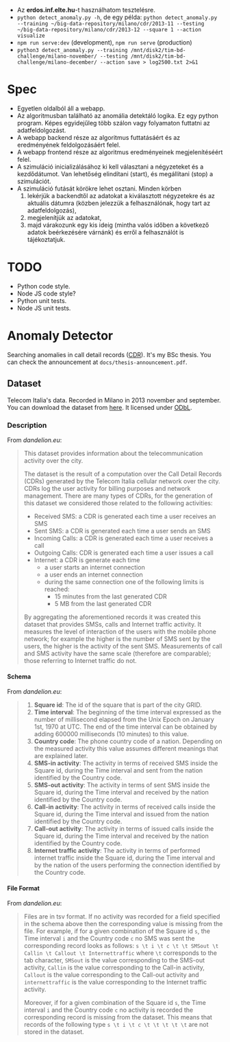 - Az **erdos.inf.elte.hu**-t használhatom tesztelésre.
- `python detect_anomaly.py -h`, de egy példa: `python detect_anomaly.py --training ~/big-data-repository/milano/cdr/2013-11 --testing ~/big-data-repository/milano/cdr/2013-12 --square 1 --action visualize`
- `npm run serve:dev` (development), `npm run serve` (production)
- `python3 detect_anomaly.py --training /mnt/disk2/tim-bd-challenge/milano-november/ --testing /mnt/disk2/tim-bd-challenge/milano-december/ --action save > log2500.txt 2>&1`

# Spec

- Egyetlen oldalból áll a webapp.
- Az algoritmusban található az anomália detektáló logika. Ez egy python program. Képes egyidejűleg több szálon vagy folyamaton futtatni az adatfeldolgozást.
- A webapp backend része az algoritmus futtatásáért és az eredményének feldolgozásáért felel.
- A webapp frontend része az algoritmus eredményeinek megjelenítéséért felel.
- A szimuláció inicializálásához ki kell választani a négyzeteket és a kezdődátumot. Van lehetőség elindítani (start), és megállítani (stop) a szimulációt.
- A szimuláció futását körökre lehet osztani. Minden körben
	1. lekérjük a backendtől az adatokat a kiválasztott négyzetekre és az aktuális dátumra (közben jelezzük a felhasználónak, hogy tart az adatfeldolgozás),
	2. megjelenítjük az adatokat,
	3. majd várakozunk egy kis ideig (mintha valós időben a következő adatok beérkezésére várnánk) és erről a felhasználót is tájékoztatjuk.

# TODO

- Python code style.
- Node JS code style?
- Python unit tests.
- Node JS unit tests.

# Anomaly Detector

Searching anomalies in call detail records ([CDR](https://en.wikipedia.org/wiki/Call_detail_record)). It's my BSc thesis. You can check the announcement at `docs/thesis-announcement.pdf`.

## Dataset

Telecom Italia's data. Recorded in Milano in 2013 november and september. You can download the dataset from [here](https://dandelion.eu/datamine/open-big-data/). It licensed under [ODbL](https://opendatacommons.org/licenses/odbl/).

### Description

From *dandelion.eu*:

> This dataset provides information about the telecommunication activity over the city.
>
> The dataset is the result of a computation over the Call Detail Records (CDRs) generated by the Telecom Italia cellular network over the city. CDRs log the user activity for billing purposes and network management. There are many types of CDRs, for the generation of this dataset we considered those related to the following activities:
>- Received SMS: a CDR is generated each time a user receives an SMS
>- Sent SMS: a CDR is generated each time a user sends an SMS
>- Incoming Calls: a CDR is generated each time a user receives a call
>- Outgoing Calls: CDR is generated each time a user issues a call
>- Internet: a CDR is generate each time
>	- a user starts an internet connection
>	- a user ends an internet connection
>	- during the same connection one of the following limits is reached:​
>		- 15 minutes from the last generated CDR
>		- 5 MB from the last generated CDR
>
> By aggregating the aforementioned records it was created this dataset that provides SMSs, calls and Internet traffic activity. It measures the level of interaction of the users with the mobile phone network; for example the higher is the number of SMS sent by the users, the higher is the activity of the sent SMS. Measurements of call and SMS activity have the same scale (therefore are comparable); those referring to Internet traffic do not.

#### Schema

From *dandelion.eu*:

>1. **Square id**: The id of the square that is part of the city GRID.
>2. **Time interval**: The beginning of the time interval expressed as the number of millisecond elapsed from the Unix Epoch on January 1st, 1970 at UTC. The end of the time interval can be obtained by adding 600000 milliseconds (10 minutes) to this value.
>3. **Country code**: The phone country code of a nation. Depending on the measured activity this value assumes different meanings that are explained later.
>4. **SMS-in activity**: The activity in terms of received SMS inside the Square id, during the Time interval and sent from the nation identified by the Country code.
>5. **SMS-out activity**: The activity in terms of sent SMS inside the Square id, during the Time interval and received by the nation identified by the Country code.
>6. **Call-in activity**: The activity in terms of received calls inside the Square id, during the Time interval and issued from the nation identified by the Country code.
>7. **Call-out activity**: The activity in terms of issued calls inside the Square id, during the Time interval and received by the nation identified by the Country code.
>8. **Internet traffic activity**: The activity in terms of performed internet traffic inside the Square id, during the Time interval and by the nation of the users performing the connection identified by the Country code.

#### File Format

From *dandelion.eu*:

>Files are in tsv format. If no activity was recorded for a field specified in the schema above then the corresponding value is missing from the file. For example, if for a given combination of the Square id `s`, the Time interval `i` and the Country code `c` no SMS was sent the corresponding record looks as follows:
>`s \t i \t c \t \t SMSout \t Callin \t Callout \t Internettraffic`
>where `\t` corresponds to the tab character, `SMSout` is the value corresponding to the SMS-out activity, `Callin` is the value corresponding to the Call-in activity, `Callout` is the value corresponding to the Call-out activity and `internettraffic` is the value corresponding to the  Internet traffic activity.
>
>Moreover, if for a given combination of the Square id `s`, the Time interval `i` and the Country code `c` no activity is recorded the corresponding record is missing from the dataset. This means that records of the following type
>`s \t i \t c \t \t \t \t \t`
>are not stored in the dataset.
